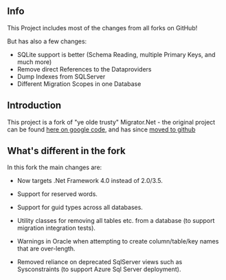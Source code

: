 Info
----
This Project includes most of the changes from all forks on GitHub! 

But has also a few changes:
  - SQLite support is better (Schema Reading, multiple Primary Keys, and much more)
  - Remove direct References to the Dataproviders
  - Dump Indexes from SQLServer
  - Different Migration Scopes in one Database


Introduction
------------

This project is a fork of "ye olde trusty" Migrator.Net - the original project can be found [here on google code][1], and has since [moved to github][2]
  
What's different in the fork
----------------------------

In this fork the main changes are:

* Now targets .Net Framework 4.0 instead of 2.0/3.5.
* Support for reserved words.
* Support for guid types across all databases.
* Utility classes for removing all tables etc. from a database (to support migration integration tests).
* Warnings in Oracle when attempting to create column/table/key names that are over-length.
* Removed reliance on deprecated SqlServer views such as Sysconstraints (to support Azure Sql Server deployment).

  [1]: http://code.google.com/p/migratordotnet/
  [2]: https://github.com/migratordotnet/Migrator.NET